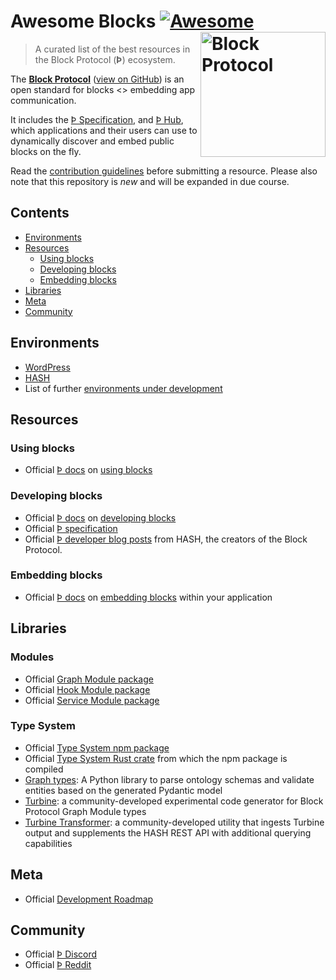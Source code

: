 [Þ developer blog posts]: https://hash.dev/blog?tag=block-protocol&utm_medium=organic&utm_source=github_readme_awesomeblocks-repo_root
[Þ Discord]: https://blockprotocol.org/discord?utm_medium=organic&utm_source=github_readme_awesomeblocks-repo_root
[Þ Docs]: https://blockprotocol.org/docs?utm_medium=organic&utm_source=github_readme_awesomeblocks-repo_root
[Þ Hub]: https://blockprotocol.org/hub?utm_medium=organic&utm_source=github_readme_awesomeblocks-repo_root
[Þ Specification]: https://blockprotocol.org/docs/spec?utm_medium=organic&utm_source=github_readme_awesomeblocks-repo_root
[Block Protocol]: https://blockprotocol.org/?utm_medium=organic&utm_source=github_readme_awesomeblocks-repo_root-inline_text
[developing blocks]: https://blockprotocol.org/docs/developing-blocks?utm_medium=organic&utm_source=github_readme_awesomeblocks-repo_root
[development roadmap]: https://blockprotocol.org/roadmap?utm_medium=organic&utm_source=github_readme_awesomeblocks-repo_root
[embedding blocks]: https://blockprotocol.org/docs/embedding-blocks?utm_medium=organic&utm_source=github_readme_awesomeblocks-repo_root
[environments under development]: https://blockprotocol.org/docs/using-blocks#coming-soon?utm_medium=organic&utm_source=github_readme_awesomeblocks-repo_root-inline_text
[HASH]: https://hash.ai/platform/hash?utm_medium=organic&utm_source=github_readme_awesomeblocks-repo_root-inline_text
[using blocks]: https://blockprotocol.org/docs/using-blocks?utm_medium=organic&utm_source=github_readme_awesomeblocks-repo_root
[WordPress]: https://blockprotocol.org/wordpress?utm_medium=organic&utm_source=github_readme_awesomeblocks-repo_root-inline_text

[Þ Reddit]: https://www.reddit.com/r/hashintel/
[Þ GitHub]: https://github.com/blockprotocol
[GitHub repo]: https://github.com/blockprotocol/blockprotocol
[graph module package]: https://github.com/blockprotocol/blockprotocol/tree/main/libs/%40blockprotocol/graph
[graph types]: https://github.com/hashintel/hash/tree/main/libs/%40local/hash-graph-types
[hook module package]: https://github.com/blockprotocol/blockprotocol/tree/main/libs/%40blockprotocol/hook
[LinkedIn]: https://www.linkedin.com/company/block-protocol
[service module package]: https://github.com/blockprotocol/blockprotocol/tree/main/libs/%40blockprotocol/service
[turbine]: https://github.com/blockprotocol/incubator/tree/main/libs/turbine
[turbine transformer]: https://github.com/blockprotocol/incubator/tree/main/libs/turbine-transformer
[Twitter]: https://twitter.com/blockprotocol
[type system npm package]: https://github.com/blockprotocol/blockprotocol/tree/main/libs/%40blockprotocol/type-system
[type system rust crate]: https://github.com/blockprotocol/blockprotocol/tree/main/libs/%40blockprotocol/type-system/crate
[view on GitHub]: https://github.com/blockprotocol/blockprotocol

# Awesome Blocks [![Awesome](https://awesome.re/badge.svg)](https://awesome.re) [<img src="https://static.blockprotocol.com/cdn-cgi/imagedelivery/EipKtqu98OotgfhvKf6Eew/a66d4d06-0036-4224-23ea-c27eac660500/public" width="200" align="right" alt="Block Protocol">](https://blockprotocol.org/?utm_medium=organic&utm_source=github_readme_awesomeblocks-repo_root-header_logo)

> A curated list of the best resources in the Block Protocol (**Þ**) ecosystem.

The **[Block Protocol]** ([view on GitHub]) is an open standard for blocks <> embedding app communication.

It includes the [Þ Specification], and [Þ Hub], which applications and their users can use to dynamically discover and embed public blocks on the fly.

Read the [contribution guidelines](CONTRIBUTING.md) before submitting a resource. Please also note that this repository is *new* and will be expanded in due course.

## Contents

* [Environments](#environments)
* [Resources](#resources)
    * [Using blocks](#using-blocks)
    * [Developing blocks](#developing-blocks)
    * [Embedding blocks](#embedding-blocks)
* [Libraries](#libraries)
* [Meta](#meta)
* [Community](#community)

## Environments
* [WordPress]
* [HASH]
* List of further [environments under development]

## Resources

### Using blocks
* Official [Þ docs] on [using blocks]

### Developing blocks
* Official [Þ docs] on [developing blocks]
* Official [Þ specification]
* Official [Þ developer blog posts] from HASH, the creators of the Block Protocol.

### Embedding blocks
* Official [Þ docs] on [embedding blocks] within your application

## Libraries

### Modules
* Official [Graph Module package]
* Official [Hook Module package]
* Official [Service Module package]

### Type System
* Official [Type System npm package]
* Official [Type System Rust crate] from which the npm package is compiled
* [Graph types]: A Python library to parse ontology schemas and validate entities based on the generated Pydantic model
* [Turbine]: a community-developed experimental code generator for Block Protocol Graph Module types
* [Turbine Transformer]: a community-developed utility that ingests Turbine output and supplements the HASH REST API with additional querying capabilities

## Meta
* Official [Development Roadmap]

## Community
* Official [Þ Discord]
* Official [Þ Reddit]
